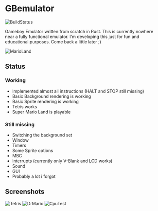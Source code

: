 # GBemulator
![BuildStatus](https://api.travis-ci.org/p4ddy1/gbemulator.svg?branch=master)

Gameboy Emulator written from scratch in Rust. This is currently nowhere near a fully functional emulator. 
I'm developing this just for fun and educational purposes. Come back a little later ;)

![MarioLand](https://cloud.lpnw.de/apps/files_sharing/publicpreview/freAayx9sFQk7oy?x=1920&y=632&a=true)

## Status

### Working
* Implemented almost all instructions (HALT and STOP still missing)
* Basic Background rendering is working
* Basic Sprite rendering is working
* Tetris works
* Super Mario Land is playable

### Still missing
* Switching the background set
* Window
* Timers
* Some Sprite options
* MBC
* Interrupts (currently only V-Blank and LCD works)
* Sound
* GUI
* Probably a lot i forgot

## Screenshots

![Tetris](https://cloud.lpnw.de/apps/files_sharing/publicpreview/jcm8QLoHETHRFBa?x=1920&y=632&a=true)
![DrMario](https://cloud.lpnw.de/apps/files_sharing/publicpreview/MHNYnr2pPDrneGc?x=1920&y=632&a=true)
![CpuTest](https://cloud.lpnw.de/apps/files_sharing/publicpreview/kMBXmz8F9aWfTQo?x=1920&y=604&a=true)